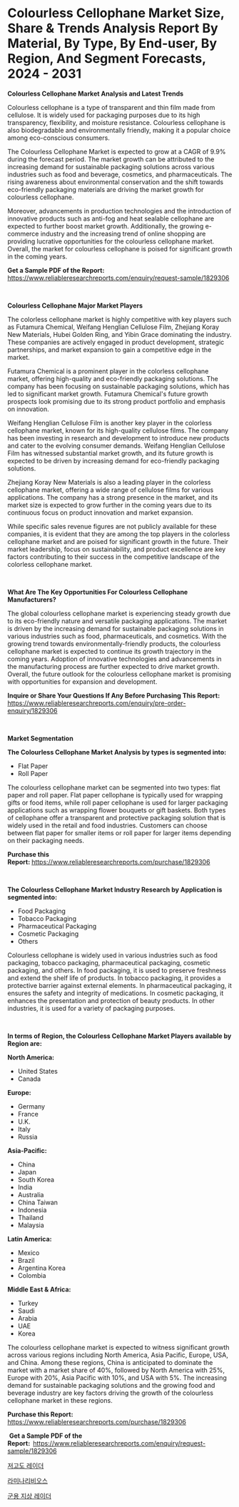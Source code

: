 <p><h1>Colourless Cellophane Market Size, Share & Trends Analysis Report By Material, By Type, By End-user, By Region, And Segment Forecasts, 2024 - 2031</h1></p><p><strong>Colourless Cellophane Market Analysis and Latest Trends</strong></p>
<p><p>Colourless cellophane is a type of transparent and thin film made from cellulose. It is widely used for packaging purposes due to its high transparency, flexibility, and moisture resistance. Colourless cellophane is also biodegradable and environmentally friendly, making it a popular choice among eco-conscious consumers.</p><p>The Colourless Cellophane Market is expected to grow at a CAGR of 9.9% during the forecast period. The market growth can be attributed to the increasing demand for sustainable packaging solutions across various industries such as food and beverage, cosmetics, and pharmaceuticals. The rising awareness about environmental conservation and the shift towards eco-friendly packaging materials are driving the market growth for colourless cellophane.</p><p>Moreover, advancements in production technologies and the introduction of innovative products such as anti-fog and heat sealable cellophane are expected to further boost market growth. Additionally, the growing e-commerce industry and the increasing trend of online shopping are providing lucrative opportunities for the colourless cellophane market. Overall, the market for colourless cellophane is poised for significant growth in the coming years.</p></p>
<p><strong>Get a Sample PDF of the Report:&nbsp;</strong> <a href="https://www.reliableresearchreports.com/enquiry/request-sample/1829306">https://www.reliableresearchreports.com/enquiry/request-sample/1829306</a></p>
<p>&nbsp;</p>
<p><strong>Colourless Cellophane Major Market Players</strong></p>
<p><p>The colorless cellophane market is highly competitive with key players such as Futamura Chemical, Weifang Henglian Cellulose Film, Zhejiang Koray New Materials, Hubei Golden Ring, and Yibin Grace dominating the industry. These companies are actively engaged in product development, strategic partnerships, and market expansion to gain a competitive edge in the market.</p><p>Futamura Chemical is a prominent player in the colorless cellophane market, offering high-quality and eco-friendly packaging solutions. The company has been focusing on sustainable packaging solutions, which has led to significant market growth. Futamura Chemical's future growth prospects look promising due to its strong product portfolio and emphasis on innovation.</p><p>Weifang Henglian Cellulose Film is another key player in the colorless cellophane market, known for its high-quality cellulose films. The company has been investing in research and development to introduce new products and cater to the evolving consumer demands. Weifang Henglian Cellulose Film has witnessed substantial market growth, and its future growth is expected to be driven by increasing demand for eco-friendly packaging solutions.</p><p>Zhejiang Koray New Materials is also a leading player in the colorless cellophane market, offering a wide range of cellulose films for various applications. The company has a strong presence in the market, and its market size is expected to grow further in the coming years due to its continuous focus on product innovation and market expansion.</p><p>While specific sales revenue figures are not publicly available for these companies, it is evident that they are among the top players in the colorless cellophane market and are poised for significant growth in the future. Their market leadership, focus on sustainability, and product excellence are key factors contributing to their success in the competitive landscape of the colorless cellophane market.</p></p>
<p>&nbsp;</p>
<p><strong>What Are The Key Opportunities For Colourless Cellophane Manufacturers?</strong></p>
<p><p>The global colourless cellophane market is experiencing steady growth due to its eco-friendly nature and versatile packaging applications. The market is driven by the increasing demand for sustainable packaging solutions in various industries such as food, pharmaceuticals, and cosmetics. With the growing trend towards environmentally-friendly products, the colourless cellophane market is expected to continue its growth trajectory in the coming years. Adoption of innovative technologies and advancements in the manufacturing process are further expected to drive market growth. Overall, the future outlook for the colourless cellophane market is promising with opportunities for expansion and development.</p></p>
<p><strong>Inquire or Share Your Questions If Any Before Purchasing This Report:</strong> <a href="https://www.reliableresearchreports.com/enquiry/pre-order-enquiry/1829306">https://www.reliableresearchreports.com/enquiry/pre-order-enquiry/1829306</a></p>
<p>&nbsp;</p>
<p><strong>Market Segmentation</strong></p>
<p><strong>The Colourless Cellophane Market Analysis by types is segmented into:</strong></p>
<p><ul><li>Flat Paper</li><li>Roll Paper</li></ul></p>
<p><p>The colourless cellophane market can be segmented into two types: flat paper and roll paper. Flat paper cellophane is typically used for wrapping gifts or food items, while roll paper cellophane is used for larger packaging applications such as wrapping flower bouquets or gift baskets. Both types of cellophane offer a transparent and protective packaging solution that is widely used in the retail and food industries. Customers can choose between flat paper for smaller items or roll paper for larger items depending on their packaging needs.</p></p>
<p><strong>Purchase this Report:&nbsp;</strong><a href="https://www.reliableresearchreports.com/purchase/1829306">https://www.reliableresearchreports.com/purchase/1829306</a></p>
<p>&nbsp;</p>
<p><strong>The Colourless Cellophane Market Industry Research by Application is segmented into:</strong></p>
<p><ul><li>Food Packaging</li><li>Tobacco Packaging</li><li>Pharmaceutical Packaging</li><li>Cosmetic Packaging</li><li>Others</li></ul></p>
<p><p>Colourless cellophane is widely used in various industries such as food packaging, tobacco packaging, pharmaceutical packaging, cosmetic packaging, and others. In food packaging, it is used to preserve freshness and extend the shelf life of products. In tobacco packaging, it provides a protective barrier against external elements. In pharmaceutical packaging, it ensures the safety and integrity of medications. In cosmetic packaging, it enhances the presentation and protection of beauty products. In other industries, it is used for a variety of packaging purposes.</p></p>
<p>&nbsp;</p>
<p><strong>In terms of Region, the Colourless Cellophane Market Players available by Region are:</strong></p>
<p>
    <p> <strong> North America: </strong>
        <ul>
            <li>United States</li>
            <li>Canada</li>
        </ul>
        </p> 
    <p> <strong> Europe: </strong>
        <ul>
            <li>Germany</li>
            <li>France</li>
            <li>U.K.</li>
            <li>Italy</li>
            <li>Russia</li>
        </ul>
        </p> 
    <p> <strong> Asia-Pacific: </strong>
        <ul>
            <li>China</li>
            <li>Japan</li>
            <li>South Korea</li>
            <li>India</li>
            <li>Australia</li>
            <li>China Taiwan</li>
            <li>Indonesia</li>
            <li>Thailand</li>
            <li>Malaysia</li>
        </ul>
        </p> 
    <p> <strong> Latin America: </strong>
        <ul>
            <li>Mexico</li>
            <li>Brazil</li>
            <li>Argentina Korea</li>
            <li>Colombia</li>
        </ul>
        </p> 
    <p> <strong> Middle East & Africa: </strong>
        <ul>
            <li>Turkey</li>
            <li>Saudi</li>
            <li>Arabia</li>
            <li>UAE</li>
            <li>Korea</li>
        </ul>
    </p>
    </p>
<p><p>The colourless cellophane market is expected to witness significant growth across various regions including North America, Asia Pacific, Europe, USA, and China. Among these regions, China is anticipated to dominate the market with a market share of 40%, followed by North America with 25%, Europe with 20%, Asia Pacific with 10%, and USA with 5%. The increasing demand for sustainable packaging solutions and the growing food and beverage industry are key factors driving the growth of the colourless cellophane market in these regions.</p></p>
<p><strong>Purchase this Report: </strong><a href="https://www.reliableresearchreports.com/purchase/1829306">https://www.reliableresearchreports.com/purchase/1829306</a></p>
<p>&nbsp;<strong>Get a Sample PDF of the Report:&nbsp;&nbsp;</strong><a href="https://www.reliableresearchreports.com/enquiry/request-sample/1829306">https://www.reliableresearchreports.com/enquiry/request-sample/1829306</a></p>
<p><strong></strong></p>
<p><p><a href="https://github.com/Penelolack456456/Market-Research-Report-List-1/blob/main/30265556657.md">저고도 레이더</a></p><p><a href="https://medium.com/@kirby6567566/%EB%9D%BC%EB%AF%B8%EB%82%98%EB%A6%AC%EB%B0%94%EC%9D%B4%EC%98%A4%EC%8A%A4-%EC%8B%9C%EC%9E%A5-%EC%A0%90%EC%9C%A0%EC%9C%A8-%EB%B3%80%ED%99%94-%EB%B0%8F-%EC%8B%9C%EC%9E%A5-%EC%84%B1%EC%9E%A5-%EB%8F%99%ED%96%A5-2024-2031-fbdbe7312981">라미나리비오스</a></p><p><a href="https://github.com/vsr06p4p49/Market-Research-Report-List-1/blob/main/29893686656.md">군용 지상 레이더</a></p></p>